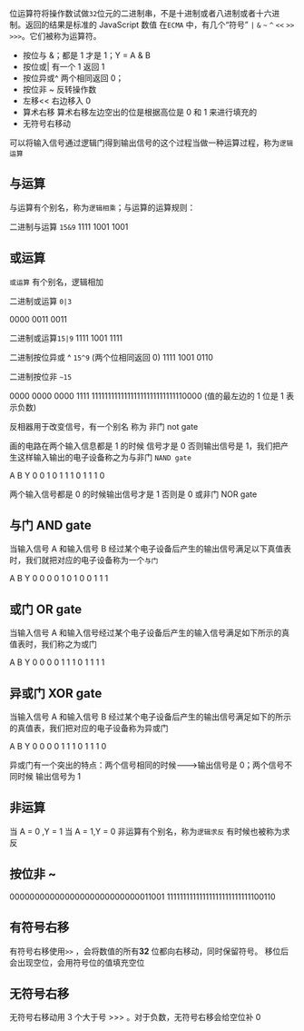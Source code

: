 位运算符将操作数试做`32`位元的二进制串，不是十进制或者八进制或者十六进制。返回的结果是标准的 JavaScript 数值
在`ECMA` 中，有几个“符号” `|` `&` `~` `^` `<<` `>>` `>>>`。它们被称为运算符。

- 按位与 &；都是 1 才是 1；Y = A & B
- 按位或| 有一个 1 返回 1
- 按位异或^ 两个相同返回 0；
- 按位非 ~ 反转操作数
- 左移<< 右边移入 0
- 算术右移 算术右移左边空出的位是根据高位是 0 和 1 来进行填充的
- 无符号右移动

可以将输入信号通过逻辑门得到输出信号的这个过程当做一种运算过程，称为`逻辑运算`

## 与运算

与运算有个别名，称为`逻辑相乘`；与运算的运算规则：

二进制与运算 `15&9`
1111
1001
1001

## 或运算

`或运算` 有个别名，逻辑相加

二进制或运算 `0|3`

0000
0011
0011

二进制或运算`15|9`
1111
1001
1111

二进制按位异或 ^ `15^9` (两个位相同返回 0)
1111
1001
0110

二进制按位非 `~15`

0000 0000 0000 1111
11111111111111111111111111110000 (值的最左边的 1 位是 1 表示负数)

反相器用于改变信号，有一个别名 称为 非门 not gate

画的电路在两个输入信息都是 1 的时候 信号才是 0 否则输出信号是 1，我们把产生这样输入输出的电子设备称之为与非门 `NAND gate`

A B Y
0 0 1
0 1 1
1 0 1
1 1 0

两个输入信号都是 0 的时候输出信号才是 1 否则是 0 或非门 NOR gate

## 与门 AND gate

当输入信号 A 和输入信号 B 经过某个电子设备后产生的输出信号满足以下真值表时，我们就把对应的电子设备称为一个`与门`

A B Y
0 0 0
0 1 0
1 0 0
1 1 1

## 或门 OR gate

当输入信号 A 和输入信号经过某个电子设备后产生的输入信号满足如下所示的真值表时，我们称之为或门

A B Y
0 0 0
0 1 1
1 0 1
1 1 1

## 异或门 XOR gate

当输入信号 A 和输入信号 B 经过某个电子设备后产生的输出信号满足如下的所示的真值表，我们把对应的电子设备称为异或门

A B Y
0 0 0
0 1 1
1 0 1
1 1 0

异或门有一个突出的特点：两个信号相同的时候--->输出信号是 0；两个信号不同时候 输出信号为 1

## 非运算

当 A = 0 ,Y = 1
当 A = 1,Y = 0
非运算有个别名，称为`逻辑求反` 有时候也被称为求反

## 按位非 ~

00000000000000000000000000011001
11111111111111111111111111100110

## 有符号右移

有符号右移使用`>>` ，会将数值的所有**32** 位都向右移动，同时保留符号。
移位后会出现空位，会用符号位的值填充空位

## 无符号右移

无符号右移动用 3 个大于号 >>> 。对于负数，无符号右移会给空位补 0
